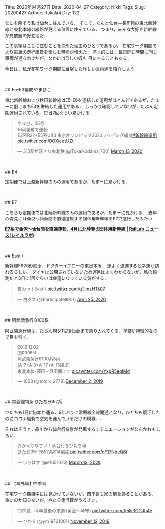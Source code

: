 ﻿Title: 2020年04月27日
Date: 2020-04-27
Category: Nikki
Tags: 
Slug: 20200427
Authors: takala4
Day: 122



なにを隠そう私は仙台に住んでいる．
そして，なんと仙台―長町間の東北新幹線と東北本線の線路が見える位置に住んでいる．
つまり，みんな大好き新幹線が見放題の好立地だ．


この眺望はここに住むことを決めた理由のひとつであるが，
在宅ワーク期間でより電車の走行風景を楽しむ時間が増えた．
基本的には，毎日同じ時間に同じ車両が通るわけだが，なかには珍しい奴を
目にすることもある．


今日は，私が在宅ワーク期間に目撃した珍しい車両達を紹介しよう．


<br>
<br>
## E5-E3編成 やまびこ


東北新幹線および秋田新幹線はE5-E6を連結した運用がほとんどであるが，たまーに旧こまちE3を併結した運用がある．
しっかり確認していないが，たぶん定期運用されている．毎日2回ぐらい見かける．

<blockquote class="twitter-tweet"><p lang="ja" dir="ltr">やまびこ45号<br>16両編成で運転<br>E3系R22+E5系U43 東京オリンピック2020ラッピング編成<a href="https://twitter.com/hashtag/%E6%96%B0%E5%B9%B9%E7%B7%9A%E9%81%8B%E7%94%A8?src=hash&amp;ref_src=twsrc%5Etfw">#新幹線運用</a> <a href="https://t.co/BOXieesUZt">pic.twitter.com/BOXieesUZt</a></p>&mdash; 313系が好きな東北鉄 (@Tokaikodama_700) <a href="https://twitter.com/Tokaikodama_700/status/1238295953993428993?ref_src=twsrc%5Etfw">March 13, 2020</a></blockquote> <script async src="https://platform.twitter.com/widgets.js" charset="utf-8"></script>


<br>
<br>
## E4


定期便では上越新幹線のみの運用であるが，たまーに見かける．

<br>
<br>
## E7

こちらも定期便では北陸新幹線のみの運用であるが，たまーに見かける．
去年の春先には金沢～仙台間を直通運転する団体用新幹線をE7で運行したみたい．


**[E7系で金沢～仙台間を直通運転、4月に北陸発の団体用新幹線 | RailLab ニュース(レイルラボ)](https://raillab.jp/news/article/12287)**


<br>
<br>
## East i

新幹線E926形電車．ドクターイエローの東日本版．
運よく遭遇すると幸運が訪れるらしい．
ダイヤは公開されていないため運用はよくわからないが，私の観測だと3日に1回ぐらいは幸運になっている気がする．

<blockquote class="twitter-tweet"><p lang="ja" dir="ltr">夜カットEast-i <a href="https://t.co/qTimxHTA07">pic.twitter.com/qTimxHTA07</a></p>&mdash; 白クマ (@Participate9901) <a href="https://twitter.com/Participate9901/status/1253889499282591744?ref_src=twsrc%5Etfw">April 25, 2020</a></blockquote> <script async src="https://platform.twitter.com/widgets.js" charset="utf-8"></script>


<br>
<br>
## 阿武隈急行 8100系


阿武隈急行線は，たぶん朝夕1往復仙台まで乗り入れてくる．塗装が特徴的なので目を引く．


<blockquote class="twitter-tweet"><p lang="ja" dir="ltr">2019.12.02<br>回9905Ｍ<br>阿武隈急行8100系8両<br>(A-7+A-3+A-17+A-15編成)<br>東北本線･藤田∼貝田間にて <a href="https://t.co/YxpR5eqIMd">pic.twitter.com/YxpR5eqIMd</a></p>&mdash; 1003 (@tomix_2778) <a href="https://twitter.com/tomix_2778/status/1201399809719951365?ref_src=twsrc%5Etfw">December 2, 2019</a></blockquote> <script async src="https://platform.twitter.com/widgets.js" charset="utf-8"></script>


<br>
<br>
## 常磐線特急 ひたちE657系


ひたちも1日に何本か通る．9年ぶりに常磐線全線開通となり，ひたちも復活したのにコロナ騒動で空気を運んでいるだけの模様．．．


それはそうと，品川から仙台行特急が発車するシチュエーションがなんかおもしろい．


<blockquote class="twitter-tweet"><p lang="ja" dir="ltr">おかえりなさい！仙台行きひたち号<br>ひたち3号 E657系K14編成 <a href="https://t.co/oF17NbeQ6i">pic.twitter.com/oF17NbeQ6i</a></p>&mdash; いろはす (@ef651023) <a href="https://twitter.com/ef651023/status/1238596101529153536?ref_src=twsrc%5Etfw">March 13, 2020</a></blockquote> <script async src="https://platform.twitter.com/widgets.js" charset="utf-8"></script>



<br>
<br>
## 【番外編】四季島


在宅ワーク期間中には見かけていないが，四季島も家の前を通ることがある．
重いのか知らないが，やたら走行音がうるさい．

<blockquote class="twitter-tweet"><p lang="ja" dir="ltr">四季島、今年最後の来道 (黄金～崎守) <a href="https://t.co/tmM3GGJh4e">pic.twitter.com/tmM3GGJh4e</a></p>&mdash; ひかる (@ym19721007) <a href="https://twitter.com/ym19721007/status/1194131771996045314?ref_src=twsrc%5Etfw">November 12, 2019</a></blockquote> <script async src="https://platform.twitter.com/widgets.js" charset="utf-8"></script>



